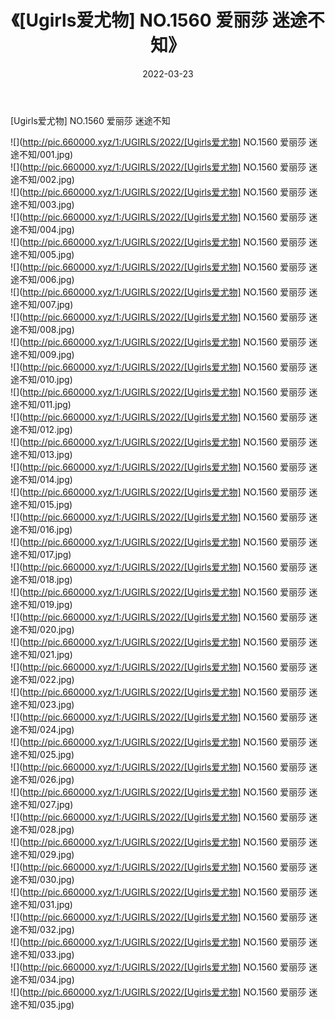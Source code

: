 ﻿---
layout: post
title:  《[Ugirls爱尤物] NO.1560 爱丽莎 迷途不知》
date:   2022-03-23
img: http://pic.660000.xyz/1:/UGIRLS/2022/[Ugirls爱尤物] NO.1560 爱丽莎 迷途不知/000.jpg
categories: [美女, 清纯, 唯美]
---

[Ugirls爱尤物] NO.1560 爱丽莎 迷途不知

 ![](http://pic.660000.xyz/1:/UGIRLS/2022/[Ugirls爱尤物] NO.1560 爱丽莎 迷途不知/001.jpg) <br>![](http://pic.660000.xyz/1:/UGIRLS/2022/[Ugirls爱尤物] NO.1560 爱丽莎 迷途不知/002.jpg) <br>![](http://pic.660000.xyz/1:/UGIRLS/2022/[Ugirls爱尤物] NO.1560 爱丽莎 迷途不知/003.jpg) <br>![](http://pic.660000.xyz/1:/UGIRLS/2022/[Ugirls爱尤物] NO.1560 爱丽莎 迷途不知/004.jpg) <br>![](http://pic.660000.xyz/1:/UGIRLS/2022/[Ugirls爱尤物] NO.1560 爱丽莎 迷途不知/005.jpg) <br>![](http://pic.660000.xyz/1:/UGIRLS/2022/[Ugirls爱尤物] NO.1560 爱丽莎 迷途不知/006.jpg) <br>![](http://pic.660000.xyz/1:/UGIRLS/2022/[Ugirls爱尤物] NO.1560 爱丽莎 迷途不知/007.jpg) <br>![](http://pic.660000.xyz/1:/UGIRLS/2022/[Ugirls爱尤物] NO.1560 爱丽莎 迷途不知/008.jpg) <br>![](http://pic.660000.xyz/1:/UGIRLS/2022/[Ugirls爱尤物] NO.1560 爱丽莎 迷途不知/009.jpg) <br>![](http://pic.660000.xyz/1:/UGIRLS/2022/[Ugirls爱尤物] NO.1560 爱丽莎 迷途不知/010.jpg) <br>![](http://pic.660000.xyz/1:/UGIRLS/2022/[Ugirls爱尤物] NO.1560 爱丽莎 迷途不知/011.jpg) <br>![](http://pic.660000.xyz/1:/UGIRLS/2022/[Ugirls爱尤物] NO.1560 爱丽莎 迷途不知/012.jpg) <br>![](http://pic.660000.xyz/1:/UGIRLS/2022/[Ugirls爱尤物] NO.1560 爱丽莎 迷途不知/013.jpg) <br>![](http://pic.660000.xyz/1:/UGIRLS/2022/[Ugirls爱尤物] NO.1560 爱丽莎 迷途不知/014.jpg) <br>![](http://pic.660000.xyz/1:/UGIRLS/2022/[Ugirls爱尤物] NO.1560 爱丽莎 迷途不知/015.jpg) <br>![](http://pic.660000.xyz/1:/UGIRLS/2022/[Ugirls爱尤物] NO.1560 爱丽莎 迷途不知/016.jpg) <br>![](http://pic.660000.xyz/1:/UGIRLS/2022/[Ugirls爱尤物] NO.1560 爱丽莎 迷途不知/017.jpg) <br>![](http://pic.660000.xyz/1:/UGIRLS/2022/[Ugirls爱尤物] NO.1560 爱丽莎 迷途不知/018.jpg) <br>![](http://pic.660000.xyz/1:/UGIRLS/2022/[Ugirls爱尤物] NO.1560 爱丽莎 迷途不知/019.jpg) <br>![](http://pic.660000.xyz/1:/UGIRLS/2022/[Ugirls爱尤物] NO.1560 爱丽莎 迷途不知/020.jpg) <br>![](http://pic.660000.xyz/1:/UGIRLS/2022/[Ugirls爱尤物] NO.1560 爱丽莎 迷途不知/021.jpg) <br>![](http://pic.660000.xyz/1:/UGIRLS/2022/[Ugirls爱尤物] NO.1560 爱丽莎 迷途不知/022.jpg) <br>![](http://pic.660000.xyz/1:/UGIRLS/2022/[Ugirls爱尤物] NO.1560 爱丽莎 迷途不知/023.jpg) <br>![](http://pic.660000.xyz/1:/UGIRLS/2022/[Ugirls爱尤物] NO.1560 爱丽莎 迷途不知/024.jpg) <br>![](http://pic.660000.xyz/1:/UGIRLS/2022/[Ugirls爱尤物] NO.1560 爱丽莎 迷途不知/025.jpg) <br>![](http://pic.660000.xyz/1:/UGIRLS/2022/[Ugirls爱尤物] NO.1560 爱丽莎 迷途不知/026.jpg) <br>![](http://pic.660000.xyz/1:/UGIRLS/2022/[Ugirls爱尤物] NO.1560 爱丽莎 迷途不知/027.jpg) <br>![](http://pic.660000.xyz/1:/UGIRLS/2022/[Ugirls爱尤物] NO.1560 爱丽莎 迷途不知/028.jpg) <br>![](http://pic.660000.xyz/1:/UGIRLS/2022/[Ugirls爱尤物] NO.1560 爱丽莎 迷途不知/029.jpg) <br>![](http://pic.660000.xyz/1:/UGIRLS/2022/[Ugirls爱尤物] NO.1560 爱丽莎 迷途不知/030.jpg) <br>![](http://pic.660000.xyz/1:/UGIRLS/2022/[Ugirls爱尤物] NO.1560 爱丽莎 迷途不知/031.jpg) <br>![](http://pic.660000.xyz/1:/UGIRLS/2022/[Ugirls爱尤物] NO.1560 爱丽莎 迷途不知/032.jpg) <br>![](http://pic.660000.xyz/1:/UGIRLS/2022/[Ugirls爱尤物] NO.1560 爱丽莎 迷途不知/033.jpg) <br>![](http://pic.660000.xyz/1:/UGIRLS/2022/[Ugirls爱尤物] NO.1560 爱丽莎 迷途不知/034.jpg) <br>![](http://pic.660000.xyz/1:/UGIRLS/2022/[Ugirls爱尤物] NO.1560 爱丽莎 迷途不知/035.jpg) <br>